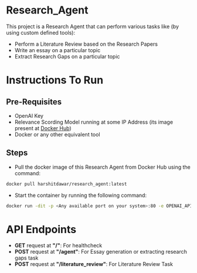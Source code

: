 # Research_Agent
This project is a Research Agent that can perform various tasks like (by using custom defined tools):
* Perform a Literature Review based on the Research Papers
* Write an essay on a particular topic
* Extract Research Gaps on a particular topic

# Instructions To Run

## Pre-Requisites
* OpenAI Key
* Relevance Scording Model running at some IP Address (its image present at [Docker Hub](https://hub.docker.com/r/harshitdawar/research_paper_relevance/tags))
* Docker or any other equivalent tool

## Steps
* Pull the docker image of this Research Agent from Docker Hub using the command:
``` bash
docker pull harshitdawar/research_agent:latest
```
* Start the container by running the following command:
```bash
docker run -dit -p <Any available port on your system>:80 -e OPENAI_API_KEY="<openai api key>" -e URL_OF_RELEVANCE_SCORE_MODEL=<complete url where the model is running (with http/https)> harshitdawar/research_agent:latest
```

# API Endpoints
* **GET** request at **"/"**: For healthcheck
* **POST** request at **"/agent"**: For Essay generation or extracting research gaps task
* **POST** request at **"/literature_review"**: For Literature Review Task